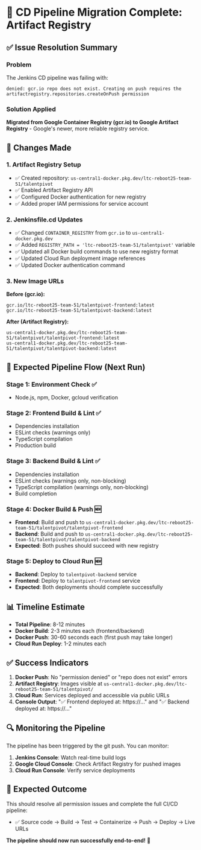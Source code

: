# 🚀 CD Pipeline Migration Complete: Artifact Registry

## ✅ Issue Resolution Summary

### Problem
The Jenkins CD pipeline was failing with:
```
denied: gcr.io repo does not exist. Creating on push requires the artifactregistry.repositories.createOnPush permission
```

### Solution Applied
**Migrated from Google Container Registry (gcr.io) to Google Artifact Registry** - Google's newer, more reliable registry service.

## 🔧 Changes Made

### 1. Artifact Registry Setup
- ✅ Created repository: `us-central1-docker.pkg.dev/ltc-reboot25-team-51/talentpivot`
- ✅ Enabled Artifact Registry API
- ✅ Configured Docker authentication for new registry
- ✅ Added proper IAM permissions for service account

### 2. Jenkinsfile.cd Updates
- ✅ Changed `CONTAINER_REGISTRY` from `gcr.io` to `us-central1-docker.pkg.dev`
- ✅ Added `REGISTRY_PATH = 'ltc-reboot25-team-51/talentpivot'` variable
- ✅ Updated all Docker build commands to use new registry format
- ✅ Updated Cloud Run deployment image references
- ✅ Updated Docker authentication command

### 3. New Image URLs
**Before (gcr.io):**
```
gcr.io/ltc-reboot25-team-51/talentpivot-frontend:latest
gcr.io/ltc-reboot25-team-51/talentpivot-backend:latest
```

**After (Artifact Registry):**
```
us-central1-docker.pkg.dev/ltc-reboot25-team-51/talentpivot/talentpivot-frontend:latest
us-central1-docker.pkg.dev/ltc-reboot25-team-51/talentpivot/talentpivot-backend:latest
```

## 🎯 Expected Pipeline Flow (Next Run)

### Stage 1: Environment Check ✅
- Node.js, npm, Docker, gcloud verification

### Stage 2: Frontend Build & Lint ✅
- Dependencies installation
- ESLint checks (warnings only)
- TypeScript compilation
- Production build

### Stage 3: Backend Build & Lint ✅
- Dependencies installation  
- ESLint checks (warnings only, non-blocking)
- TypeScript compilation (warnings only, non-blocking)
- Build completion

### Stage 4: Docker Build & Push 🆕
- **Frontend**: Build and push to `us-central1-docker.pkg.dev/ltc-reboot25-team-51/talentpivot/talentpivot-frontend`
- **Backend**: Build and push to `us-central1-docker.pkg.dev/ltc-reboot25-team-51/talentpivot/talentpivot-backend`
- **Expected**: Both pushes should succeed with new registry

### Stage 5: Deploy to Cloud Run 🆕
- **Backend**: Deploy to `talentpivot-backend` service
- **Frontend**: Deploy to `talentpivot-frontend` service  
- **Expected**: Both deployments should complete successfully

## 📊 Timeline Estimate
- **Total Pipeline**: 8-12 minutes
- **Docker Build**: 2-3 minutes each (frontend/backend)
- **Docker Push**: 30-60 seconds each (first push may take longer)
- **Cloud Run Deploy**: 1-2 minutes each

## ✅ Success Indicators
1. **Docker Push**: No "permission denied" or "repo does not exist" errors
2. **Artifact Registry**: Images visible at `us-central1-docker.pkg.dev/ltc-reboot25-team-51/talentpivot/`
3. **Cloud Run**: Services deployed and accessible via public URLs
4. **Console Output**: "✅ Frontend deployed at: https://..." and "✅ Backend deployed at: https://..."

## 🔍 Monitoring the Pipeline
The pipeline has been triggered by the git push. You can monitor:
1. **Jenkins Console**: Watch real-time build logs
2. **Google Cloud Console**: Check Artifact Registry for pushed images
3. **Cloud Run Console**: Verify service deployments

## 🎉 Expected Outcome
This should resolve all permission issues and complete the full CI/CD pipeline:
- ✅ Source code → Build → Test → Containerize → Push → Deploy → Live URLs

**The pipeline should now run successfully end-to-end!** 🚀
